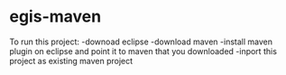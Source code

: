 # egis-maven

To run this project:
-downoad eclipse
-download maven
-install maven plugin on eclipse and point it to maven that you downloaded
-inport this project as existing maven project
